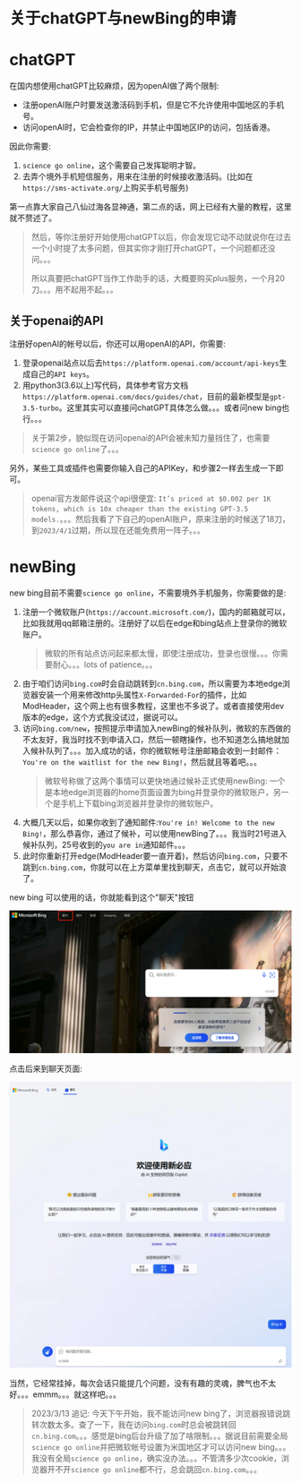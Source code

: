 关于chatGPT与newBing的申请
=====

# chatGPT
在国内想使用chatGPT比较麻烦，因为openAI做了两个限制:
- 注册openAI账户时要发送激活码到手机，但是它不允许使用中国地区的手机号。
- 访问openAI时，它会检查你的IP，并禁止中国地区IP的访问，包括香港。


因此你需要:

1. `science go online`，这个需要自己发挥聪明才智。
2. 去弄个境外手机短信服务，用来在注册的时候接收激活码。(比如在`https://sms-activate.org/`上购买手机号服务)

第一点靠大家自己八仙过海各显神通，第二点的话，网上已经有大量的教程，这里就不赘述了。

> 然后，等你注册好开始使用chatGPT以后，你会发现它动不动就说你在过去一个小时提了太多问题，但其实你才刚打开chatGPT，一个问题都还没问。。。
> 
> 所以真要把chatGPT当作工作助手的话，大概要购买plus服务，一个月20刀。。。用不起用不起。。。

## 关于openai的API
注册好openAI的帐号以后，你还可以用openAI的API，你需要:

1. 登录openai站点以后去`https://platform.openai.com/account/api-keys`生成自己的`API keys`。
2. 用python3(3.6以上)写代码，具体参考官方文档`https://platform.openai.com/docs/guides/chat`，目前的最新模型是`gpt-3.5-turbo`。这里其实可以直接问chatGPT具体怎么做。。。或者问new bing也行。。。
> 关于第2步，貌似现在访问openai的API会被未知力量挡住了，也需要`science go online`了。。。

另外，某些工具或插件也需要你输入自己的APIKey，和步骤2一样去生成一下即可。

> openai官方发邮件说这个api很便宜: `It’s priced at $0.002 per 1K tokens, which is 10x cheaper than the existing GPT-3.5 models.`。。。然后我看了下自己的openAI账户，原来注册的时候送了18刀，到`2023/4/1`过期，所以现在还能免费用一阵子。。。


# newBing
new bing目前不需要`science go online`，不需要境外手机服务，你需要做的是:

1. 注册一个微软账户(`https://account.microsoft.com/`)，国内的邮箱就可以，比如我就用qq邮箱注册的。注册好了以后在edge和bing站点上登录你的微软账户。
   > 微软的所有站点访问起来都太慢，即使注册成功，登录也很慢。。。你需要耐心。。。lots of patience。。。
2. 由于咱们访问`bing.com`时会自动跳转到`cn.bing.com`，所以需要为本地edge浏览器安装一个用来修改http头属性`X-Forwarded-For`的插件，比如ModHeader，这个网上也有很多教程，这里也不多说了。或者直接使用dev版本的edge，这个方式我没试过，据说可以。
3. 访问`bing.com/new`，按照提示申请加入newBing的候补队列，微软的东西做的不太友好，我当时找不到申请入口，然后一顿瞎操作，也不知道怎么搞地就加入候补队列了。。。加入成功的话，你的微软帐号注册邮箱会收到一封邮件：`You're on the waitlist for the new Bing!`，然后就且等着吧。。。
   > 微软号称做了这两个事情可以更快地通过候补正式使用newBing: 一个是本地edge浏览器的home页面设置为bing并登录你的微软账户，另一个是手机上下载bing浏览器并登录你的微软账户。
4. 大概几天以后，如果你收到了通知邮件:`You're in! Welcome to the new Bing!`，那么恭喜你，通过了候补，可以使用newBing了。。。我当时21号进入候补队列，25号收到的`you are in`通知邮件。。。
5. 此时你重新打开edge(ModHeader要一直开着)，然后访问`bing.com`，只要不跳到`cn.bing.com`，你就可以在上方菜单里找到聊天，点击它，就可以开始浪了。

new bing 可以使用的话，你就能看到这个"聊天"按钮

![](images/newbing.jpg)

点击后来到聊天页面:

![](images/2023-03-01-16-52-06.png)

当然，它经常挂掉，每次会话只能提几个问题，没有有趣的灵魂，脾气也不太好。。。emmm。。。就这样吧。。。

> 2023/3/13 追记: 今天下午开始，我不能访问new bing了，浏览器报错说跳转次数太多。查了一下，我在访问`bing.com`时总会被跳转回`cn.bing.com`。。。感觉是bing后台升级了加了啥限制。。。据说目前需要全局`science go online`并把微软帐号设置为米国地区才可以访问new bing。。。我没有全局`science go online`，确实没办法。。。不管清多少次cookie，浏览器开不开`science go online`都不行，总会跳回`cn.bing.com`。。。
